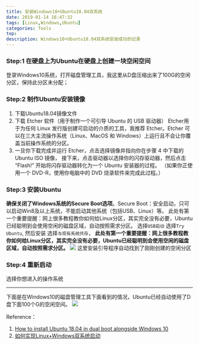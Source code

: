 ```yaml
---
title: 安装Windows10+Ubuntu18.04双系统
date: 2019-01-14 16:47:32
tags: [Linux,Windows,Ubuntu]
categories: Tools
top:
description: Windows10+Ubuntu18.04双系统安装成功的记录
---
```



### Step:1 在硬盘上为Ubuntu在硬盘上创建一块空闲空间
登录Windows10系统，打开磁盘管理工具，我这里从D盘压缩出来了100G的空闲分区，保持此分区未分配；

### Step:2 制作Ubuntu安装镜像
 1. 下载Ubuntu18.04镜像文件
 2. 下载 Etcher 软件（用于制作一个可引导 Ubuntu 的 USB 驱动器）
 Etcher用于为任何 Linux 发行版创建可启动的介质的工具，我推荐 Etcher。Etcher 可以在三大主流操作系统（Linux、MacOS 和 Windows）上运行且不会让你覆盖当前操作系统的分区。
 3. 一旦你下载完成并运行 Etcher，点击选择镜像并指向你在步骤 4 中下载的 Ubuntu ISO 镜像， 接下来，点击驱动器以选择你的闪存驱动器，然后点击 “Flash!” 开始将闪存驱动器转化为一个 Ubuntu 安装器的过程。 （如果你正使用一个 DVD-R，使用你电脑中的 DVD 烧录软件来完成此过程。）

### Step:3 安装Ubuntu
**确保关闭了Windows系统的Secure Boot选项**。Secure Boot：安全启动，只可以启动Win8及以上系统，不能启动其他系统（包括USB、Linux）等。
此处有第一个重要提醒：网上很多教程教你如何给Linux分区，其实完全没有必要，Ubuntu已经聪明到会使用空闲的磁盘区域，自动按照需求分区。
选择`USB启动`
选择`Try Ubuntu`, 然后安装
选择`与现有系统共存`，
**此处有第一个重要提醒：网上很多教程教你如何给Linux分区，其实完全没有必要，Ubuntu已经聪明到会使用空闲的磁盘区域，自动按照需求分区。**
![](https://gitee.com/fuhailin/Object-Storage-Service/raw/master/TIM20190114171716.jpg)
这里安装引导程序自动找到了刚刚创建的空闲分区

### Step:4 重新启动
选择你想进入的操作系统

**********************

下面是在Windows10的磁盘管理工具下面看到的情况，Ubuntu已经自动使用了D盘下面100个G的空闲空间。
![](https://gitee.com/fuhailin/Object-Storage-Service/raw/master/TIM20190114165949.jpg)


Reference：
1. [How to install Ubuntu 18.04 in dual boot alongside Windows 10](http://myviewsonfoss.blogspot.com/2018/05/this-article-willshow-you-how-you-can.html)
2. [如何实现Linux+Windows双系统启动](https://weibo.com/ttarticle/p/show?id=2309404315285027958947#_0)
